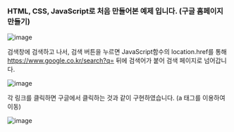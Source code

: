 ### HTML, CSS, JavaScript로 처음 만들어본 예제 입니다. (구글 홈페이지 만들기)

![image](https://user-images.githubusercontent.com/81727895/162646607-6cc212b4-64a9-46db-a6c3-64fe9258a8a0.png)

검색창에 검색하고 나서, 검색 버튼을 누르면 JavaScript함수의 location.href를 통해 https://www.google.co.kr/search?q= 뒤에 검색어가 붙어 검색 페이지로 넘어갑니다.

![image](https://user-images.githubusercontent.com/81727895/162646689-4248faab-f87d-4c81-bb86-b343ee35b508.png)

각 링크를 클릭하면 구글에서 클릭하는 것과 같이 구현하였습니다. (a 태그를 이용하여 이동)

![image](https://user-images.githubusercontent.com/81727895/162646751-677c70be-8f0d-48d3-b17c-590c50d833cc.png)

